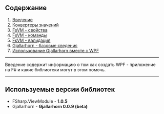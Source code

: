 ## Содержание  ##

1. [Введение](ru/Introduction.md)
2. [Конвертеры значений](ru/ValueConverter.md)
1. [FsVM - свойства](ru/ex1FSVM.md)
1. [FsVM - команды](ru/Command.md)
1. [FsVM - валидация](ru/Validation.md)
2. [Gjallarhorn - базовые сведения](ru/IntroductionGjl.md)
3. [Использование Gjallarhorn вместе с WPF](ru/GjlWpf.md)

---------

Введение содержит информацию о том как создать WPF - приложение на F# и какие библиотеки могут в этом помочь.

-------

## Используемые версии библиотек ##

- FSharp.ViewModule - **1.0.5**
- Gjallarhorn - **Gjallarhorn 0.0.9 (beta)**

